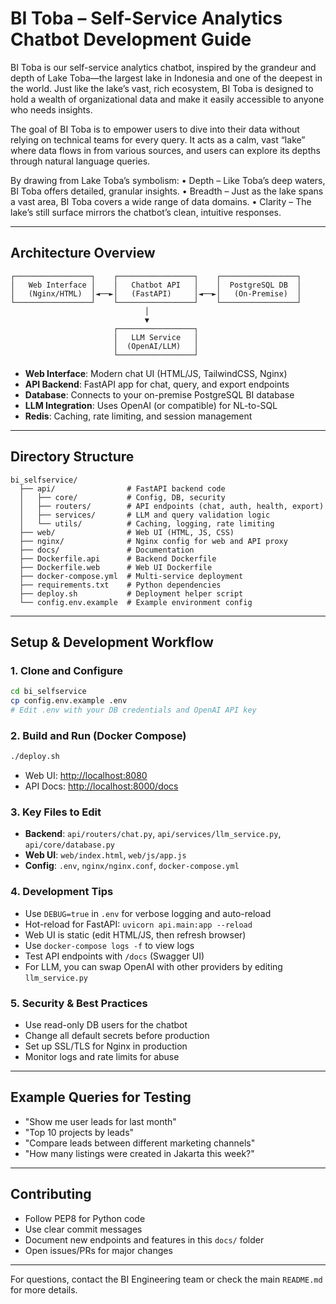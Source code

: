 # BI Toba – Self-Service Analytics Chatbot Development Guide

BI Toba is our self-service analytics chatbot, inspired by the grandeur and depth of Lake Toba—the largest lake in Indonesia and one of the deepest in the world. Just like the lake’s vast, rich ecosystem, BI Toba is designed to hold a wealth of organizational data and make it easily accessible to anyone who needs insights.

The goal of BI Toba is to empower users to dive into their data without relying on technical teams for every query. It acts as a calm, vast “lake” where data flows in from various sources, and users can explore its depths through natural language queries.

By drawing from Lake Toba’s symbolism:
	•	Depth – Like Toba’s deep waters, BI Toba offers detailed, granular insights.
	•	Breadth – Just as the lake spans a vast area, BI Toba covers a wide range of data domains.
	•	Clarity – The lake’s still surface mirrors the chatbot’s clean, intuitive responses.

---

## Architecture Overview

```
┌─────────────────┐    ┌─────────────────┐    ┌─────────────────┐
│   Web Interface │    │   Chatbot API   │    │  PostgreSQL DB  │
│   (Nginx/HTML)  │◄──►│   (FastAPI)     │◄──►│   (On-Premise)  │
└─────────────────┘    └─────────────────┘    └─────────────────┘
                              │
                              ▼
                       ┌─────────────────┐
                       │   LLM Service   │
                       │  (OpenAI/LLM)   │
                       └─────────────────┘
```

- **Web Interface**: Modern chat UI (HTML/JS, TailwindCSS, Nginx)
- **API Backend**: FastAPI app for chat, query, and export endpoints
- **Database**: Connects to your on-premise PostgreSQL BI database
- **LLM Integration**: Uses OpenAI (or compatible) for NL-to-SQL
- **Redis**: Caching, rate limiting, and session management

---

## Directory Structure

```
bi_selfservice/
  ├── api/                # FastAPI backend code
  │   ├── core/           # Config, DB, security
  │   ├── routers/        # API endpoints (chat, auth, health, export)
  │   ├── services/       # LLM and query validation logic
  │   └── utils/          # Caching, logging, rate limiting
  ├── web/                # Web UI (HTML, JS, CSS)
  ├── nginx/              # Nginx config for web and API proxy
  ├── docs/               # Documentation
  ├── Dockerfile.api      # Backend Dockerfile
  ├── Dockerfile.web      # Web UI Dockerfile
  ├── docker-compose.yml  # Multi-service deployment
  ├── requirements.txt    # Python dependencies
  ├── deploy.sh           # Deployment helper script
  └── config.env.example  # Example environment config
```

---

## Setup & Development Workflow

### 1. **Clone and Configure**
```bash
cd bi_selfservice
cp config.env.example .env
# Edit .env with your DB credentials and OpenAI API key
```

### 2. **Build and Run (Docker Compose)**
```bash
./deploy.sh
```
- Web UI: [http://localhost:8080](http://localhost:8080)
- API Docs: [http://localhost:8000/docs](http://localhost:8000/docs)

### 3. **Key Files to Edit**
- **Backend**: `api/routers/chat.py`, `api/services/llm_service.py`, `api/core/database.py`
- **Web UI**: `web/index.html`, `web/js/app.js`
- **Config**: `.env`, `nginx/nginx.conf`, `docker-compose.yml`

### 4. **Development Tips**
- Use `DEBUG=true` in `.env` for verbose logging and auto-reload
- Hot-reload for FastAPI: `uvicorn api.main:app --reload`
- Web UI is static (edit HTML/JS, then refresh browser)
- Use `docker-compose logs -f` to view logs
- Test API endpoints with `/docs` (Swagger UI)
- For LLM, you can swap OpenAI with other providers by editing `llm_service.py`

### 5. **Security & Best Practices**
- Use read-only DB users for the chatbot
- Change all default secrets before production
- Set up SSL/TLS for Nginx in production
- Monitor logs and rate limits for abuse

---

## Example Queries for Testing
- "Show me user leads for last month"
- "Top 10 projects by leads"
- "Compare leads between different marketing channels"
- "How many listings were created in Jakarta this week?"

---

## Contributing
- Follow PEP8 for Python code
- Use clear commit messages
- Document new endpoints and features in this `docs/` folder
- Open issues/PRs for major changes

---

For questions, contact the BI Engineering team or check the main `README.md` for more details. 
